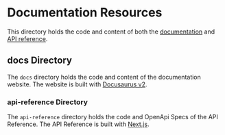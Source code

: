 # Documentation Resources

This directory holds the code and content of both the [documentation](https://docs.ninjajs.com/) and [API reference](https://docs.ninjajs.com/api/admin).

## docs Directory

The `docs` directory holds the code and content of the documentation website. The website is built with [Docusaurus v2](https://docusaurus.io/).

### api-reference Directory

The `api-reference` directory holds the code and OpenApi Specs of the API Reference. The API Reference is built with [Next.js](https://nextjs.org/).
